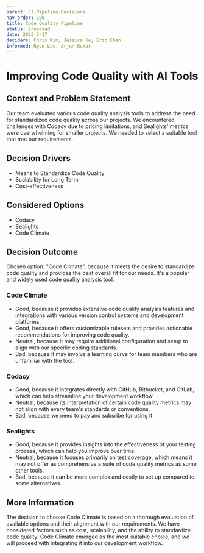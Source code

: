 ```yaml
---
parent: CI-Pipeline-Decisions
nav_order: 100
title: Code Quality Pipeline
status: proposed
date: 2023-5-17
deciders: Chris Kim, Jessica He, Eric Chen
informed: Ryan Lee, Arjun Kumar
---
```

# Improving Code Quality with AI Tools

## Context and Problem Statement
Our team evaluated various code quality analysis tools to address the need for standardized code quality across our projects. We encountered challenges with Codacy due to pricing limitations, and Sealights' metrics were overwhelming for smaller projects. We needed to select a suitable tool that met our requirements.

## Decision Drivers 
* Means to Standardize Code Quality
* Scalability for Long Term
* Cost-effectiveness

## Considered Options
* Codacy
* Sealights
* Code Climate

## Decision Outcome
Chosen option: "Code Climate", because it meets the desire to standardize code quality and provides the best overall fit for our needs. It's a popular and widely used code quality analysis tool.

### Code Climate
* Good, because it provides extensive code quality analysis features and integrations with various version control systems and development platforms.
* Good, because it offers customizable rulesets and provides actionable recommendations for improving code quality.
* Neutral, because it may require additional configuration and setup to align with our specific coding standards.
* Bad, because it may involve a learning curve for team members who are unfamiliar with the tool.
​
### Codacy
* Good, because it integrates directly with GitHub, Bitbucket, and GitLab, which can help streamline your development workflow.
* Neutral, because its interpretation of certain code quality metrics may not align with every team's standards or conventions.
* Bad, because we need to pay and subsribe for using it

### Sealights
* Good, because it provides insights into the effectiveness of your testing process, which can help you improve over time.
* Neutral, because it focuses primarily on test coverage, which means it may not offer as comprehensive a suite of code quality metrics as some other tools.
* Bad, because it can be more complex and costly to set up compared to some alternatives.
​
## More Information
The decision to choose Code Climate is based on a thorough evaluation of available options and their alignment with our requirements. We have considered factors such as cost, scalability, and the ability to standardize code quality. Code Climate emerged as the most suitable choice, and we will proceed with integrating it into our development workflow.